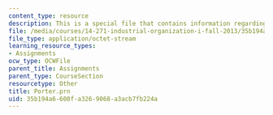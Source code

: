 ```yaml
---
content_type: resource
description: This is a special file that contains information regarding porter.
file: /media/courses/14-271-industrial-organization-i-fall-2013/35b194a6608fa3269068a3acb7fb224a_Porter.prn
file_type: application/octet-stream
learning_resource_types:
- Assignments
ocw_type: OCWFile
parent_title: Assignments
parent_type: CourseSection
resourcetype: Other
title: Porter.prn
uid: 35b194a6-608f-a326-9068-a3acb7fb224a
---
```


